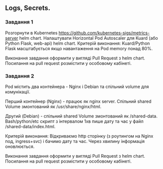 ## Logs, Secrets.

### Завдання 1

Розгорнути в Kubernetes https://github.com/kubernetes-sigs/metrics-server helm chart.
Налаштувати Horizontal Pod Autoscaler для Kuard (або Python Flask, web-api) helm chart.
Критерій виконання: Kuard/Python Flask масштабується якщо навантаження на Pod memory понад 80%.

Виконання завдання оформити у вигляді Pull Request з helm chart.
Посилання на pull request розмістити у особовому кабінеті.

### Завдання 2
Pod містить два контейнера - Nginx i Debian та спільний volume для комунікації.

Перший контейнер (Nginx) - працює як nginx server. Спільний shared Volume змонтований як /usr/share/nginx/html.

Другий (Debian) - спільний shared Volume змонтований як /shared-data. Bash/python/etc скрипт з інтервалом 1хв пише дату та час у файл /shared-data/index.html.

Критерій виконання: Відкриваємо http сторінку (з роутингом на Nginx под, ingress+svc) і бачимо дату та час. Через хвилину інформація оновлюється.

Виконання завдання оформити у вигляді Pull Request з helm chart.
Посилання на pull request розмістити у особовому кабінеті.